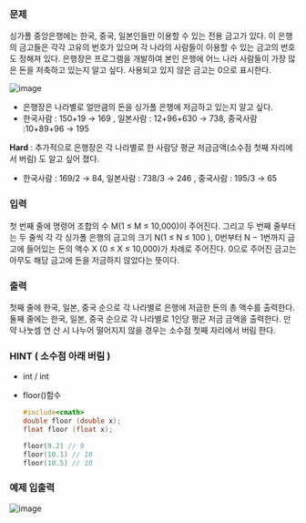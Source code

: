 ### 문제

싱가폴 중앙은행에는 한국, 중국, 일본인들만 이용할 수 있는 전용 금고가 있다. 이 은행의 금고들은
각각 고유의 번호가 있으며 각 나라의 사람들이 이용할 수 있는 금고의 번호도 정해져 있다. 은행장은 프로그램을 개발하여 본인 은행에 어느 나라 사람들이 가장 많은 돈을 저축하고 있는지 알고 싶다. 사용되고 있지 않은 금고는 0으로 표시한다.

![image](https://github.com/pastjung/DataStructure/assets/87860163/2fd988ba-724d-4c4e-a916-1831fea062a7)


- 은행장은 나라별로 얼만큼의 돈을 싱가폴 은행에 저금하고 있는지 알고 싶다.
- 한국사람 : 150+19 → 169 , 일본사람 : 12+96+630 → 738, 중국사람 :10+89+96 → 195

**Hard** : 추가적으로 은행장은 각 나라별로 한 사람당 평균 저금금액(소수점 첫째 자리에서 버림)
도 알고 싶어 졌다.

- 한국사람 : 169/2 → 84, 일본사람 : 738/3 → 246 , 중국사람 : 195/3 → 65

### 입력

첫 번째 줄에 명령어 조합의 수 M(1 ≤ M ≤ 10,000)이 주어진다. 그리고 두 번째 줄부터는 두 줄씩 각
각 싱가폴 은행의 금고의 크기 N(1 ≤ N ≤ 100 ), 0번부터 N − 1번까지 금고에 들어있는 돈의 액수 X (0 ≤ X ≤ 10,000)가 차례로 주어진다. 0으로 주어진 금고는 아무도 해당 금고에 돈을 저금하지 않았다는 뜻이다.

### 출력

첫째 줄에 한국, 일본, 중국 순으로 각 나라별로 은행에 저금한 돈의 총 액수를 출력한다.
둘째 줄에는 한국, 일본, 중국 순으로 각 나라별로 1인당 평균 저금 금액을 출력한다. 만약 나눗셈 연
산 시 나누어 떨어지지 않을 경우는 소수점 첫째 자리에서 버림 한다.

### HINT ( 소수점 아래 버림 )

- int / int
- floor()함수
    
    ```cpp
    #include<cmath>
    double floor (double x);
    float floor (float x);
    
    floor(9.2) // 9
    floor(10.1) // 10
    floor(10.5) // 10
    ```

### 예제 입출력
![image](https://github.com/pastjung/DataStructure/assets/87860163/b9a73f0d-90da-444f-bb74-909de7b26ed1)
